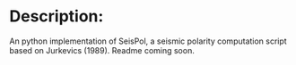 # Description:
An python implementation of SeisPol, a seismic polarity computation script based on Jurkevics (1989).
Readme coming soon.
